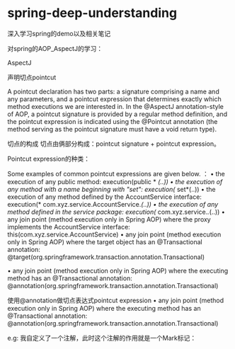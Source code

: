 # spring-deep-understanding
深入学习spring的demo以及相关笔记



对spring的AOP_AspectJ的学习：



AspectJ

声明切点pointcut

 




A pointcut declaration has two parts: a signature comprising a name and any parameters, and a pointcut expression that determines exactly which method executions we are interested in. In the @AspectJ annotation-style of AOP, a pointcut signature is provided by a regular method definition, and the pointcut expression is indicated using the @Pointcut annotation (the method serving as the pointcut signature must have a void return type).



切点的构成
切点由俩部分构成：pointcut signature + pointcut expression。


Pointcut expression的种类：

Some examples of common pointcut expressions are given below.
：
•	the execution of any public method:
execution(public * *(..))
•	the execution of any method with a name beginning with "set":
execution(* set*(..))
•	the execution of any method defined by the AccountService interface:
execution(* com.xyz.service.AccountService.*(..))
•	the execution of any method defined in the service package:
execution(* com.xyz.service.*.*(..))
•	any join point (method execution only in Spring AOP) where the proxy implements the AccountService interface:
this(com.xyz.service.AccountService)
•	any join point (method execution only in Spring AOP) where the target object has an @Transactional annotation:
@target(org.springframework.transaction.annotation.Transactional)

•	any join point (method execution only in Spring AOP) where the executing method has an @Transactional annotation:
@annotation(org.springframework.transaction.annotation.Transactional)





使用@annotation做切点表达式pointcut expression
•	any join point (method execution only in Spring AOP) where the executing method has an @Transactional annotation:
@annotation(org.springframework.transaction.annotation.Transactional)

e.g:
我自定义了一个注解，此时这个注解的作用就是一个Mark标记：
 


 



